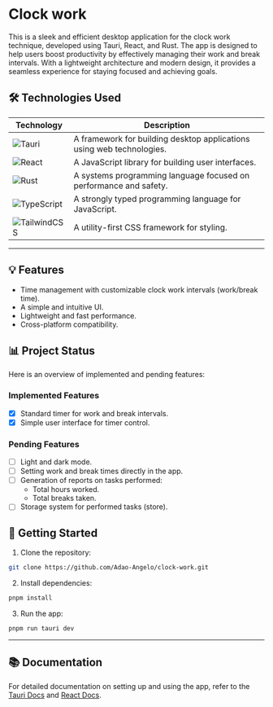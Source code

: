 
# Clock work 

This is a sleek and efficient desktop application for the clock work technique, developed using Tauri, React, and Rust. The app is designed to help users boost productivity by effectively managing their work and break intervals. With a lightweight architecture and modern design, it provides a seamless experience for staying focused and achieving goals.

## 🛠️ Technologies Used

| Technology       | Description                                                                 |
|------------------|-----------------------------------------------------------------------------|
| ![Tauri](https://img.shields.io/badge/-Tauri-05122A?style=flat&logo=tauri)       | A framework for building desktop applications using web technologies.     |
| ![React](https://img.shields.io/badge/-React-05122A?style=flat&logo=react)       | A JavaScript library for building user interfaces.                        |
| ![Rust](https://img.shields.io/badge/-Rust-05122A?style=flat&logo=rust)         | A systems programming language focused on performance and safety.         |
| ![TypeScript](https://img.shields.io/badge/-TypeScript-05122A?style=flat&logo=typescript) | A strongly typed programming language for JavaScript.                    |
| ![TailwindCSS](https://img.shields.io/badge/-TailwindCSS-05122A?style=flat&logo=tailwindcss) | A utility-first CSS framework for styling.                                |

---

## 💡 Features

- Time management with customizable clock work intervals (work/break time).
- A simple and intuitive UI.
- Lightweight and fast performance.
- Cross-platform compatibility.

## 📊 Project Status

Here is an overview of implemented and pending features:

### Implemented Features
- [x] Standard timer for work and break intervals.
- [x] Simple user interface for timer control.

### Pending Features
- [ ] Light and dark mode.
- [ ] Setting work and break times directly in the app.
- [ ] Generation of reports on tasks performed:
  - Total hours worked.
  - Total breaks taken.
- [ ] Storage system for performed tasks (store).

## 🚀 Getting Started

1. Clone the repository:

```bash
git clone https://github.com/Adao-Angelo/clock-work.git
```

2. Install dependencies:

```bash
pnpm install
```

3. Run the app:

```bash
pnpm run tauri dev
```
---

## 📚 Documentation

For detailed documentation on setting up and using the app, refer to the [Tauri Docs](https://tauri.app) and [React Docs](https://reactjs.org/docs/getting-started.html).









